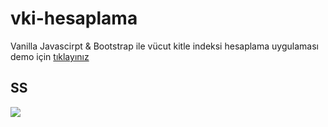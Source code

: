 # vki-hesaplama
Vanilla Javascirpt &amp; Bootstrap ile vücut kitle indeksi hesaplama uygulaması demo için [tıklayınız](vki-calc.netlify.app)

## SS 
![](https://i.imgur.com/d5jFRUg.png)



